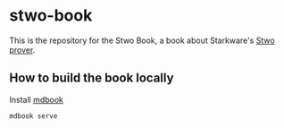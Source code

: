 # stwo-book

This is the repository for the Stwo Book, a book about Starkware's [Stwo prover](https://github.com/starkware-libs/stwo).

## How to build the book locally

Install [mdbook](https://rust-lang.github.io/mdBook/guide/installation.html)

```bash
mdbook serve
```
